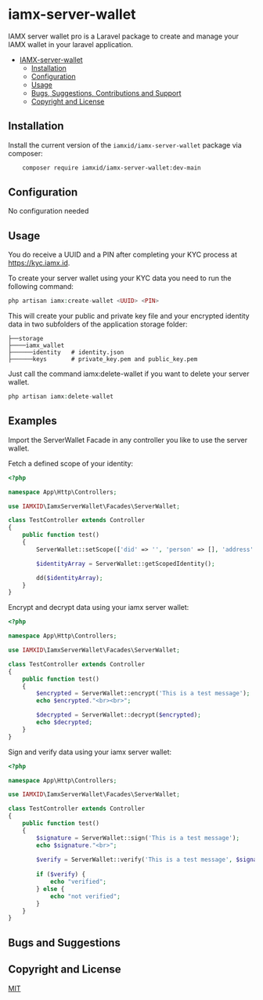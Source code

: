 # iamx-server-wallet

IAMX server wallet pro is a Laravel package to create and manage your IAMX wallet in your laravel application.

- [IAMX-server-wallet](#iamx-server-wallet)
    - [Installation](#Installation)
    - [Configuration](#Configuration)
    - [Usage](#Usage)
    - [Bugs, Suggestions, Contributions and Support](#bugs-and-suggestions)
    - [Copyright and License](#copyright-and-license)

## Installation

Install the current version of the `iamxid/iamx-server-wallet` package via composer:

```sh
    composer require iamxid/iamx-server-wallet:dev-main
```

## Configuration

No configuration needed

## Usage

You do receive a UUID and a PIN after completing your KYC process at https://kyc.iamx.id.

To create your server wallet using your KYC data you need to run the following command:

```php
php artisan iamx:create-wallet <UUID> <PIN>
```

This will create your public and private key file and your encrypted identity data in two subfolders of the application
storage folder:

```
├──storage
├────iamx_wallet
├──────identity   # identity.json
├──────keys       # private_key.pem and public_key.pem
```

Just call the command iamx:delete-wallet if you want to delete your server wallet.

```php
php artisan iamx:delete-wallet
```

## Examples

Import the ServerWallet Facade in any controller you like to use the server wallet.

Fetch a defined scope of your identity:

```php
<?php

namespace App\Http\Controllers;

use IAMXID\IamxServerWallet\Facades\ServerWallet;

class TestController extends Controller
{
    public function test()
    {
        ServerWallet::setScope(['did' => '', 'person' => [], 'address' => []]);

        $identityArray = ServerWallet::getScopedIdentity();

        dd($identityArray);
    }
}
```

Encrypt and decrypt data using your iamx server wallet:

```php
<?php

namespace App\Http\Controllers;

use IAMXID\IamxServerWallet\Facades\ServerWallet;

class TestController extends Controller
{
    public function test()
    {
        $encrypted = ServerWallet::encrypt('This is a test message');
        echo $encrypted."<br><br>";

        $decrypted = ServerWallet::decrypt($encrypted);
        echo $decrypted;
    }
}
```

Sign and verify data using your iamx server wallet:

```php
<?php

namespace App\Http\Controllers;

use IAMXID\IamxServerWallet\Facades\ServerWallet;

class TestController extends Controller
{
    public function test()
    {
        $signature = ServerWallet::sign('This is a test message');
        echo $signature."<br>";
        
        $verify = ServerWallet::verify('This is a test message', $signature);
        
        if ($verify) {
            echo "verified";
        } else {
            echo "not verified";
        }
    }
}
```

## Bugs and Suggestions

## Copyright and License

[MIT](https://choosealicense.com/licenses/mit/)
